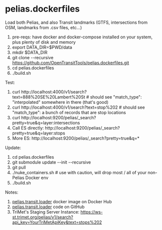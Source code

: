 # pelias.dockerfiles

Load both Pelias, and also Transit landmarks (GTFS, intersections from OSM, landmarks from .csv files, etc...)

1. pre-reqs: have docker and docker-compose installed on your system, plus plenty of disk and memory
1. export DATA_DIR=$PWD/data
1. mkdir $DATA_DIR
1. git clone --recursive https://github.com/OpenTransitTools/pelias.dockerfiles.git
1. cd pelias.dockerfiles
1. ./build.sh

Test:
1. curl http://localhost:4000/v1/search?text=888%20SE%20Lambert%20St # should see "match_type": "interpolated" somewhere in there (that's good)
1. curl http://localhost:4000/v1/search?text=stop%202 # should see "match_type": a bunch of records that are stop locations
1. curl http://localhost:9200/pelias/_search?pretty=true&q=layer:intersections
1. Call ES directly: http://localhost:9200/pelias/_search?pretty=true&q=layer:stops
1. More ES: http://localhost:9200/pelias/_search?pretty=true&q=*

Update:
1. cd pelias.dockerfiles
1. git submodule update --init --recursive
1. git pull
1. ./nuke_containers.sh # use with caution, will drop most / all of your non-Pelias Docker env
1. ./build.sh

Notes:
1. [pelias.transit.loader](https://hub.docker.com/r/opentransittools/pelias.transit.loader/builds/) docker image on Docker Hub
1. [pelias.transit.loader](https://github.com/OpenTransitTools/pelias.transit.loader) code on GitHub
1. TriMet's Staging Server Instance: https://ws-st.trimet.org/pelias/v1/search?api_key=YourTriMetApiKey&text=stops%202
